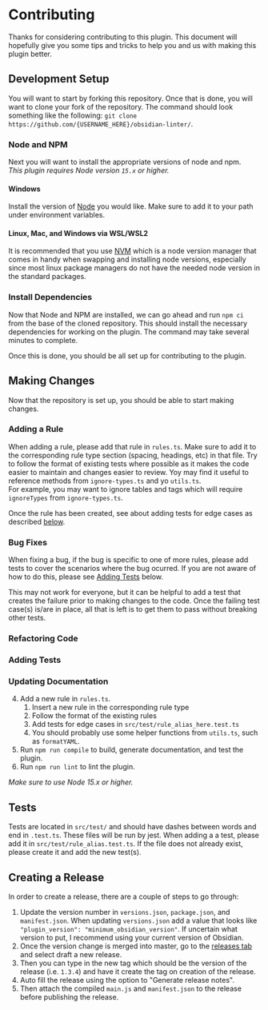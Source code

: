 # Contributing

Thanks for considering contributing to this plugin. This document will hopefully give you some tips and tricks to help you and us
with making this plugin better.

## Development Setup

You will want to start by forking this repository. Once that is done, you will want to clone your fork of the repository.
The command should look something like the following:
`git clone https://github.com/{USERNAME_HERE}/obsidian-linter/`.

### Node and NPM

Next you will want to install the appropriate versions of node and npm.  
_This plugin requires Node version `15.x` or higher._

#### Windows

Install the version of [Node](https://nodejs.org/en/download/) you would like. Make sure to add it to your path under environment variables.

#### Linux, Mac, and Windows via WSL/WSL2

It is recommended that you use [NVM](https://github.com/nvm-sh/nvm#installing-and-updating) which is a node version manager that comes in handy when swapping and installing node versions,
especially since most linux package managers do not have the needed node version in the standard packages.

### Install Dependencies

Now that Node and NPM are installed, we can go ahead and run `npm ci` from the base of the cloned repository.
This should install the necessary dependencies for working on the plugin. The command may take several minutes to complete.

Once this is done, you should be all set up for contributing to the plugin.

## Making Changes

Now that the repository is set up, you should be able to start making changes.

### Adding a Rule

When adding a rule, please add that rule in `rules.ts`.
Make sure to add it to the corresponding rule type section (spacing, headings, etc) in that file.
Try to follow the format of existing tests where possible as it makes the code easier to maintain and changes easier to review.
Yoy may find it useful to reference methods from `ignore-types.ts` and yo `utils.ts`.  
For example, you may want to ignore tables and tags which will require `ignoreTypes` from `ignore-types.ts`.

Once the rule has been created, see about adding tests for edge cases as described [below](#adding-tests).

### Bug Fixes

When fixing a bug, if the bug is specific to one of more rules, please add tests to cover the scenarios where the bug ocurred.
If you are not aware of how to do this, please see [Adding Tests](#adding-tests) below.

This may not work for everyone, but it can be helpful to add a test that creates the failure prior to making changes to the code.
Once the failing test case(s) is/are in place, all that is left is to get them to pass without breaking other tests.

### Refactoring Code

### Adding Tests

### Updating Documentation


4. Add a new rule in `rules.ts`.
   1. Insert a new rule in the corresponding rule type 
   2. Follow the format of the existing rules
   3. Add tests for edge cases in `src/test/rule_alias_here.test.ts`
   4. You should probably use some helper functions from `utils.ts`, such as `formatYAML`.
5. Run `npm run compile` to build, generate documentation, and test the plugin.
6. Run `npm run lint` to lint the plugin.

_Make sure to use Node 15.x or higher._

## Tests

Tests are located in `src/test/` and should have dashes between words and end in `.test.ts`. These files will be run by jest.
When adding a a test, please add it in `src/test/rule_alias.test.ts`. If the file does not already exist, please create it and
add the new test(s).

## Creating a Release

In order to create a release, there are a couple of steps to go through:

1. Update the version number in `versions.json`, `package.json`, and `manifest.json`. When updating `versions.json` add a value that looks like `"plugin_version": "minimum_obsidian_version"`. If uncertain what version to put, I recommend using your current version of Obsidian.
2. Once the version change is merged into master, go to the [releases tab](https://github.com/platers/obsidian-linter//releases/latest) and select draft a new release.
3. Then you can type in the new tag which should be the version of the release (i.e. `1.3.4`) and have it create the tag on creation of the release.
4. Auto fill the release using the option to "Generate release notes".
5. Then attach the compiled `main.js` and `manifest.json` to the release before publishing the release.
